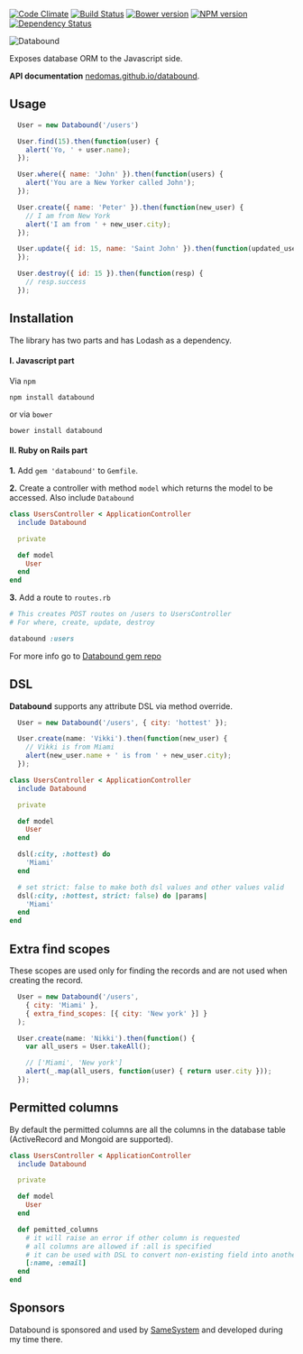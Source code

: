 [![Code Climate](https://codeclimate.com/github/Nedomas/databound/badges/gpa.svg)](https://codeclimate.com/github/Nedomas/databound)
[![Build Status](https://travis-ci.org/Nedomas/databound.svg)](https://travis-ci.org/Nedomas/databound)
[![Bower version](https://badge.fury.io/bo/databound.svg)](http://badge.fury.io/bo/databound)
[![NPM version](https://badge.fury.io/js/databound.svg)](http://badge.fury.io/js/databound)
[![Dependency Status](https://gemnasium.com/Nedomas/databound.svg)](https://gemnasium.com/Nedomas/databound)

![Databound](https://cloud.githubusercontent.com/assets/1877286/4743542/df89dcec-5a28-11e4-9114-6f383fe269cb.png)

Exposes database ORM to the Javascript side.

**API documentation** [nedomas.github.io/databound](http://nedomas.github.io/databound/src/databound.html).

## Usage

```js
  User = new Databound('/users')

  User.find(15).then(function(user) {
    alert('Yo, ' + user.name);
  });

  User.where({ name: 'John' }).then(function(users) {
    alert('You are a New Yorker called John');
  });

  User.create({ name: 'Peter' }).then(function(new_user) {
    // I am from New York
    alert('I am from ' + new_user.city);
  });

  User.update({ id: 15, name: 'Saint John' }).then(function(updated_user) {
  });

  User.destroy({ id: 15 }).then(function(resp) {
    // resp.success
  });
```

## Installation

The library has two parts and has Lodash as a dependency.

#### I. Javascript part

Via ``npm``

```
npm install databound
```

or via ``bower``

```
bower install databound
```

#### II. Ruby on Rails part

**1.** Add ``gem 'databound'`` to ``Gemfile``.

**2.** Create a controller with method ``model`` which returns the model to be accessed.
Also include ``Databound``

```ruby
class UsersController < ApplicationController
  include Databound

  private

  def model
    User
  end
end
```

**3.** Add a route to ``routes.rb``

```ruby
# This creates POST routes on /users to UsersController
# For where, create, update, destroy

databound :users
```

For more info go to [Databound gem repo](https://github.com/Nedomas/databound-rails)

## DSL

**Databound** supports any attribute DSL via method override.

```js
  User = new Databound('/users', { city: 'hottest' });

  User.create(name: 'Vikki').then(function(new_user) {
    // Vikki is from Miami
    alert(new_user.name + ' is from ' + new_user.city);
  });
```

```ruby
class UsersController < ApplicationController
  include Databound

  private

  def model
    User
  end

  dsl(:city, :hottest) do
    'Miami'
  end

  # set strict: false to make both dsl values and other values valid
  dsl(:city, :hottest, strict: false) do |params|
    'Miami'
  end
end
```

## Extra find scopes

These scopes are used only for finding the records and are not used when creating the record.

```js
  User = new Databound('/users',
    { city: 'Miami' },
    { extra_find_scopes: [{ city: 'New york' }] }
  );

  User.create(name: 'Nikki').then(function() {
    var all_users = User.takeAll();

    // ['Miami', 'New york']
    alert(_.map(all_users, function(user) { return user.city }));
  });
```

## Permitted columns

By default the permitted columns are all the columns in the database table
(ActiveRecord and Mongoid are supported).

```ruby
class UsersController < ApplicationController
  include Databound

  private

  def model
    User
  end

  def pemitted_columns
    # it will raise an error if other column is requested
    # all columns are allowed if :all is specified
    # it can be used with DSL to convert non-existing field into another
    [:name, :email]
  end
end
```

## Sponsors

Databound is sponsored and used by [SameSystem](http://www.samesystem.com) and
developed during my time there.
